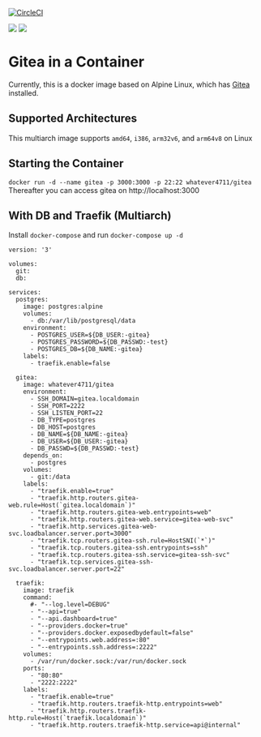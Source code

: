 [![CircleCI](https://circleci.com/gh/whatever4711/docker-gitea.svg?style=svg)](https://circleci.com/gh/whatever4711/docker-gitea)

[![](https://images.microbadger.com/badges/version/whatever4711/gitea.svg)](https://microbadger.com/images/whatever4711/gitea "Get your own version badge on microbadger.com") [![](https://images.microbadger.com/badges/image/whatever4711/gitea.svg)](https://microbadger.com/images/whatever4711/gitea "Get your own image badge on microbadger.com")

# Gitea in a Container

Currently, this is a docker image based on Alpine Linux, which has [Gitea](https://gitea.io/) installed.

## Supported Architectures
This multiarch image supports `amd64`, `i386`, `arm32v6`, and `arm64v8` on Linux

## Starting the Container
`docker run -d --name gitea -p 3000:3000 -p 22:22 whatever4711/gitea`
Thereafter you can access gitea on http://localhost:3000

## With DB and Traefik (Multiarch)

Install `docker-compose` and run `docker-compose up -d`

```[docker-compose.yml]
version: '3'

volumes:
  git:
  db:

services:
  postgres:
    image: postgres:alpine
    volumes:
      - db:/var/lib/postgresql/data
    environment:
      - POSTGRES_USER=${DB_USER:-gitea}
      - POSTGRES_PASSWORD=${DB_PASSWD:-test}
      - POSTGRES_DB=${DB_NAME:-gitea}
    labels:
      - traefik.enable=false

  gitea:
    image: whatever4711/gitea
    environment:
      - SSH_DOMAIN=gitea.localdomain
      - SSH_PORT=2222
      - SSH_LISTEN_PORT=22
      - DB_TYPE=postgres
      - DB_HOST=postgres
      - DB_NAME=${DB_NAME:-gitea}
      - DB_USER=${DB_USER:-gitea}
      - DB_PASSWD=${DB_PASSWD:-test}
    depends_on:
      - postgres
    volumes:
      - git:/data
    labels:
      - "traefik.enable=true"
      - "traefik.http.routers.gitea-web.rule=Host(`gitea.localdomain`)"
      - "traefik.http.routers.gitea-web.entrypoints=web"
      - "traefik.http.routers.gitea-web.service=gitea-web-svc"
      - "traefik.http.services.gitea-web-svc.loadbalancer.server.port=3000"
      - "traefik.tcp.routers.gitea-ssh.rule=HostSNI(`*`)"
      - "traefik.tcp.routers.gitea-ssh.entrypoints=ssh"
      - "traefik.tcp.routers.gitea-ssh.service=gitea-ssh-svc"
      - "traefik.tcp.services.gitea-ssh-svc.loadbalancer.server.port=22"

  traefik:
    image: traefik
    command:
      #- "--log.level=DEBUG"
      - "--api=true"
      - "--api.dashboard=true"
      - "--providers.docker=true"
      - "--providers.docker.exposedbydefault=false"
      - "--entrypoints.web.address=:80"
      - "--entrypoints.ssh.address=:2222"
    volumes:
      - /var/run/docker.sock:/var/run/docker.sock
    ports:
      - "80:80"
      - "2222:2222"
    labels:
      - "traefik.enable=true"
      - "traefik.http.routers.traefik-http.entrypoints=web"
      - "traefik.http.routers.traefik-http.rule=Host(`traefik.localdomain`)"
      - "traefik.http.routers.traefik-http.service=api@internal"
```

